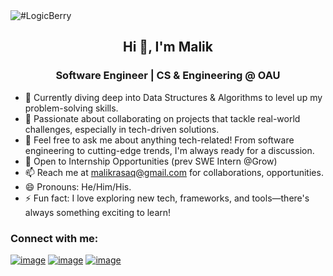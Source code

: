 <img src="https://github.com/malikrasaq/malikrasaq/blob/f07f8d9c4fa721b76e76af44c706fbe7f621a0d1/logic.png" alt="#LogicBerry">

<h2 align="center">Hi 👋, I'm Malik</h2>
<h3 align="center">Software Engineer | CS & Engineering @ OAU</h3>


- 🌱 Currently diving deep into Data Structures & Algorithms to level up my problem-solving skills.
- 👯 Passionate about collaborating on projects that tackle real-world challenges, especially in tech-driven solutions.
- 💬 Feel free to ask me about anything tech-related! From software engineering to cutting-edge trends, I'm always ready for a discussion.
- 👀 Open to Internship Opportunities (prev SWE Intern @Grow)
- 📫 Reach me at malikrasaq@gmail.com for collaborations, opportunities.
- 😄 Pronouns: He/Him/His.
- ⚡ Fun fact: I love exploring new tech, frameworks, and tools—there's always something exciting to learn!

### Connect with me:
[![image](https://img.shields.io/badge/Twitter-000000?style=for-the-badge&logo=X&logoColor=white)](https://twitter.com/_logicberry)
[![image](https://img.shields.io/badge/LinkedIn-0077B5?style=for-the-badge&logo=linkedin&logoColor=white)](https://www.linkedin.com/in/malikrasaq)
[![image](https://img.shields.io/badge/Instagram-E1306C?style=for-the-badge&logo=instagram&logoColor=white)](https://www.instagram.com/_logicberry)


